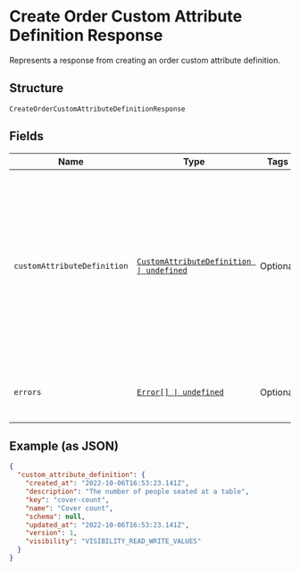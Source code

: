 
# Create Order Custom Attribute Definition Response

Represents a response from creating an order custom attribute definition.

## Structure

`CreateOrderCustomAttributeDefinitionResponse`

## Fields

| Name | Type | Tags | Description |
|  --- | --- | --- | --- |
| `customAttributeDefinition` | [`CustomAttributeDefinition \| undefined`](../../doc/models/custom-attribute-definition.md) | Optional | Represents a definition for custom attribute values. A custom attribute definition<br>specifies the key, visibility, schema, and other properties for a custom attribute. |
| `errors` | [`Error[] \| undefined`](../../doc/models/error.md) | Optional | Any errors that occurred during the request. |

## Example (as JSON)

```json
{
  "custom_attribute_definition": {
    "created_at": "2022-10-06T16:53:23.141Z",
    "description": "The number of people seated at a table",
    "key": "cover-count",
    "name": "Cover count",
    "schema": null,
    "updated_at": "2022-10-06T16:53:23.141Z",
    "version": 1,
    "visibility": "VISIBILITY_READ_WRITE_VALUES"
  }
}
```

